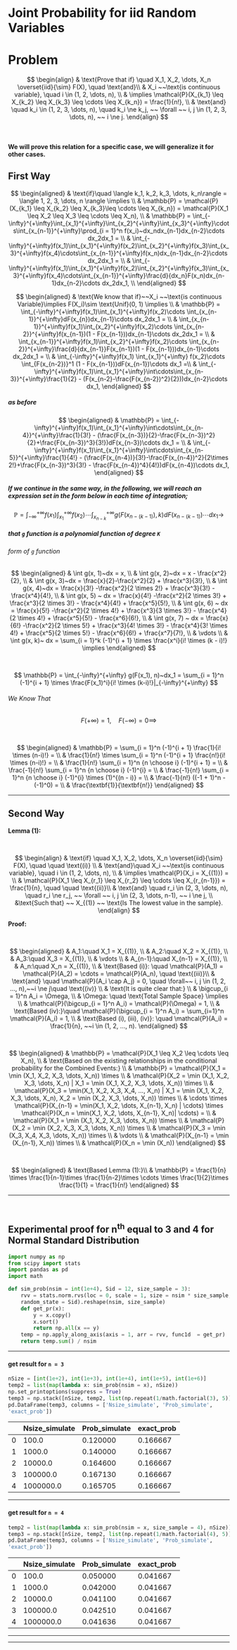 # Joint Probability for iid Random Variables

# Problem

$$
\begin{align}
& \text{Prove that if} \quad X_1, X_2, \dots, X_n \overset{iid}{\sim} F(X), \quad \text{and}\\
& X_i ~~\text{is continuous variable}, \quad i \in (1, 2, \dots, n), \\
& \implies \mathcal{P}(X_{k_1} \leq X_{k_2} \leq X_{k_3} \leq \cdots \leq X_{k_n}) = \frac{1}{n!}, \\
& \text{and} \quad k_i \in (1, 2, 3, \dots, n), \quad k_i \ne k_j, ~~ \forall ~~ i, j \in  (1, 2, 3, \dots, n), ~~ i \ne j.
\end{align}
$$

   

#### We will prove this relation for a specific case, we will generalize it for other cases.

  
  

## First Way

$$
\begin{aligned}
& \text{if}\quad \langle k_1, k_2, k_3, \dots, k_n\rangle  = \langle 1, 2, 3, \dots, n \rangle \implies \\
& \mathbb{P} = \mathcal{P}(X_{k_1} \leq X_{k_2} \leq X_{k_3}\leq \cdots \leq X_{k_n}) = \mathcal{P}(X_1 \leq X_2 \leq X_3 \leq \cdots \leq X_n), \\
& \mathbb{P} = \int_{-\infty}^{+\infty}\int_{x_1}^{+\infty}\int_{x_2}^{+\infty}\int_{x_3}^{+\infty}\cdots\int_{x_{n-1}}^{+\infty}\prod_{i = 1}^n f(x_i)~dx_ndx_{n-1}dx_{n-2}\cdots dx_2dx_1 = \\
& \int_{-\infty}^{+\infty}f(x_1)\int_{x_1}^{+\infty}f(x_2)\int_{x_2}^{+\infty}f(x_3)\int_{x_3}^{+\infty}f(x_4)\cdots\int_{x_{n-1}}^{+\infty}f(x_n)dx_{n-1}dx_{n-2}\cdots dx_2dx_1 = \\
& \int_{-\infty}^{+\infty}f(x_1)\int_{x_1}^{+\infty}f(x_2)\int_{x_2}^{+\infty}f(x_3)\int_{x_3}^{+\infty}f(x_4)\cdots\int_{x_{n-1}}^{+\infty}\frac{d}{dx_n}F(x_n)dx_{n-1}dx_{n-2}\cdots dx_2dx_1, \\
\end{aligned}
$$

$$
\begin{aligned}
& \text{We know that if}~~X_i ~~\text{is continuous Variable}\implies F(X_i)\sim \text{Unif}(0, 1) \implies \\
& \mathbb{P} = \int_{-\infty}^{+\infty}f(x_1)\int_{x_1}^{+\infty}f(x_2)\cdots
\int_{x_{n-1}}^{+\infty}dF(x_{n})dx_{n-1}\cdots dx_2dx_1 = \\
& \int_{x_{n-1}}^{+\infty}f(x_1)\int_{x_2}^{+\infty}f(x_2)\cdots
\int_{x_{n-2}}^{+\infty}f(x_{n-1})(1 - F(x_{n-1}))dx_{n-1}\cdots dx_2dx_1 = \\
& \int_{x_{n-1}}^{+\infty}f(x_1)\int_{x_2}^{+\infty}f(x_2)\cdots
\int_{x_{n-2}}^{+\infty}\frac{d}{dx_{n-1}}F(x_{n-1})(1 - F(x_{n-1}))dx_{n-1}\cdots dx_2dx_1 = \\
& \int_{-\infty}^{+\infty}f(x_1) \int_{x_1}^{+\infty} f(x_2)\cdots \int_{F(x_{n-2})}^1 (1 - F(x_{n-1}))dF(x_{n-1})\cdots dx_1 =\\
& \int_{-\infty}^{+\infty}f(x_1)\int_{x_1}^{+\infty}\int\cdots\int_{x_{n-3}}^{+\infty}\frac{1}{2} - (F(x_{n-2}-\frac{F(x_{n-2})^2}{2}))dx_{n-2}\cdots dx_1, 
\end{aligned}
$$

##### as before

$$
\begin{aligned}
& \mathbb{P} = \int_{-\infty}^{+\infty}f(x_1)\int_{x_1}^{+\infty}\int\cdots\int_{x_{n-4}}^{+\infty}\frac{1}{3!} - (\frac{F(x_{n-3})}{2}-\frac{F(x_{n-3})^2}{2}+\frac{F(x_{n-3})^3}{3!})dF(x_{n-3})\cdots dx_1 = \\
& \int_{-\infty}^{+\infty}f(x_1)\int_{x_1}^{+\infty}\int\cdots\int_{x_{n-5}}^{+\infty}\frac{1}{4!} - (\frac{F(x_{n-4})}{3!}-\frac{F(x_{n-4})^2}{2\times 2!}+\frac{F(x_{n-3})^3}{3!} - \frac{F(x_{n-4})^4}{4!})dF(x_{n-4})\cdots dx_1, 
\end{aligned}
$$

##### If we continue in the same way, in the following, we will reach an expression set in the form below in each time of integration;

$$
\mathbb{P} = \int_{-\infty}^{+\infty} f(x_1) \int_{x_1}^{+\infty}f(x_2) \cdots \int_{x_{n-k}}^{+\infty}g(F(x_{n-(k-1)}), k)dF(x_{n-(k-1)})\cdots dx_1 \to 
$$

##### that `g` function is a polynomial function of degree `K`

  

###### form of `g` function

$$
\begin{aligned}
& \int g(x, 1)~dx = x, \\
& \int g(x, 2)~dx = x - \frac{x^2}{2}, \\
& \int g(x, 3)~dx = \frac{x}{2}-\frac{x^2}{2} + \frac{x^3}{3!}, \\
& \int g(x, 4)~dx = \frac{x}{3!} -\frac{x^2}{2 \times 2!} + \frac{x^3}{3!} - \frac{x^4}{4!}, \\
& \int g(x, 5) ~ dx = \frac{x}{4!} -\frac{x^2}{2 \times 3!} + \frac{x^3}{2 \times 3!} - \frac{x^4}{4!} + \frac{x^5}{5!}, \\
& \int g(x, 6) ~ dx = \frac{x}{5!} -\frac{x^2}{2 \times 4!} + \frac{x^3}{3 \times 3!} - \frac{x^4}{2 \times 4!} + \frac{x^5}{5!} - \frac{x^6}{6!}, \\
& \int g(x, 7) ~ dx = \frac{x}{6!} -\frac{x^2}{2 \times 5!} + \frac{x^3}{4! \times 3!} - \frac{x^4}{3! \times 4!} + \frac{x^5}{2 \times 5!} - \frac{x^6}{6!} + \frac{x^7}{7!}, \\
& \vdots \\
& \int g(x, k)~ dx = \sum_{i = 1}^k (-1)^{i + 1} \times \frac{x^i}{i! \times (k - i)!} \implies 
\end{aligned}
$$

 

$$
\mathbb{P} = \int_{-\infty}^{+\infty} g(F(x_1), n)~dx_1 = \sum_{i = 1}^n (-1)^{i + 1} \times \frac{F(x_1)^i}{i! \times (k-i)!}|_{-\infty}^{+\infty} 
$$

###### We Know That

$$
F(+\infty) = 1, \quad F(-\infty) = 0 \implies 
$$

 

$$
\begin{aligned}
& \mathbb{P} = \sum_{i = 1}^n (-1)^{i + 1} \frac{1}{i! \times (n-i)!} = \\
& \frac{1}{n!} \times \sum_{i = 1}^n (-1)^{i + 1} \frac{n!}{i! \times (n-i)!} = \\
& \frac{1}{n!} \sum_{i = 1}^n {n \choose i} (-1)^{i + 1} = \\
& \frac{-1}{n!} \sum_{i = 1}^n {n \choose i} (-1)^{i} = \\
& \frac{-1}{n!} \sum_{i = 1}^n {n \choose i} (-1)^{i} \times (1)^{(n - i)} = \\
& \frac{-1}{n!} ((-1 + 1)^n - (-1)^0) = \\
& \frac{\textbf{1}}{\textbf{n!}}
\end{aligned}
$$

------------------------------------------------------------------------

## Second Way

**Lemma (1):**

   

$$
\begin{align}
& \text{if} \quad X_1, X_2, \dots, X_n \overset{iid}{\sim} F(X), \quad \quad \text{(i)} \\
& \text{and}\quad  X_i ~~\text{is continuous variable}, \quad i \in (1, 2, \dots, n), \\
& \implies \mathcal{P}(X_i = X_{(1)}) =  \\
& \mathcal{P}(X_1 \leq X_{r_1} \leq X_{r_2} \leq \cdots \leq X_{r_{n-1}}) = \frac{1}{n}, \quad \quad \text{(ii)}\\
& \text{and} \quad r_i \in (2, 3, \dots, n), \quad r_i \ne r_j, ~~ \forall ~~ i, j \in  (2, 3, \dots, n-1), ~~ i \ne j, \\
&\text{Such that} ~~ X_{(1)} ~~ \text{Is The lowest value in the sample}.
\end{align}
$$

**Proof:**

   

$$
\begin{aligned}
& A_1:\quad X_1 = X_{(1)}, \\
& A_2:\quad X_2 = X_{(1)}, \\
& A_3:\quad X_3 = X_{(1)}, \\
& \vdots \\
& A_{n-1}:\quad X_{n-1} = X_{(1)}, \\
& A_n:\quad X_n = X_{(1)}, \\
& \text{Based (i)}: \quad \mathcal{P}(A_1) = \mathcal{P}(A_2) = \cdots = \mathcal{P}(A_n), \quad \text{(iii)}\\
& \text{and} \quad \mathcal{P}(A_i \cap A_j) = 0, \quad \forall~~ i, j \in (1, 2, ..., n),~~i \ne j\quad \text{(iv)} \\
& \text{It is quite clear that:} \\
& \bigcup_{i = 1}^n A_i = \Omega, \\
& \Omega: \quad \text{Total Sample Space} \implies \\
& \mathcal{P}(\bigcup_{i = 1}^n A_i) = \mathcal{P}(\Omega) = 1, \\
& \text{Based (iv):}\quad \mathcal{P}(\bigcup_{i = 1}^n A_i) = \sum_{i=1}^n \mathcal{P}(A_i) = 1, \\
& \text{Based (i), (iii), (iv)}: \quad \mathcal{P}(A_i) = \frac{1}{n}, ~~i \in (1, 2, ..., n).
\end{aligned}
$$

  

 

$$
\begin{aligned}
& \mathbb{P} = \mathcal{P}(X_1 \leq X_2 \leq \cdots \leq X_n), \\
& \text{Based on the existing relationships in the conditional probability for the Combined Events:} \\
& \mathbb{P} = \mathcal{P}(X_1  = \min (X_1, X_2, X_3, \dots, X_n)) \times \\
& \mathcal{P}(X_2  = \min (X_1, X_2, X_3, \dots, X_n)  | X_1  = \min (X_1, X_2, X_3, \dots, X_n)) \times \\
& \mathcal{P}(X_3 = \min(X_1, X_2, X_3, X_4, ..., X_n) | X_1  = \min (X_1, X_2, X_3, \dots, X_n), X_2  = \min (X_2, X_3, \dots, X_n)) \times \\
& \cdots \times \mathcal{P}(X_{n-1} = \min(X_1, X_2, \dots, X_{n-1}, X_n) | \cdots) \times \mathcal{P}(X_n = \min(X_1, X_2, \dots, X_{n-1}, X_n)| \cdots) = \\
& \mathcal{P}(X_1  = \min (X_1, X_2, X_3, \dots, X_n)) \times \\
& \mathcal{P}(X_2  = \min (X_2, X_3, X_3, \dots, X_n)) \times \\
& \mathcal{P}(X_3  = \min (X_3, X_4, X_3, \dots, X_n)) \times \\
& \vdots \\
& \mathcal{P}(X_{n-1}  = \min (X_{n-1}, X_n)) \times \\
& \mathcal{P}(X_n = \min (X_n))
\end{aligned} 
$$

   

$$
\begin{aligned}
& \text{Based Lemma (1):}\\
& \mathbb{P} = \frac{1}{n} \times \frac{1}{n-1}\times \frac{1}{n-2}\times \cdots \times \frac{1}{2}\times \frac{1}{1} = \frac{1}{n!}
\end{aligned}
$$

------------------------------------------------------------------------

   

## Experimental proof for n<sup>th</sup> equal to 3 and 4 for Normal Standard Distribution

``` python
import numpy as np
from scipy import stats
import pandas as pd
import math

def sim_prob(nsim = int(1e+4), Sid = 12, size_sample = 3):
    rvv = stats.norm.rvs(loc = 0, scale = 1, size = nsim * size_sample, 
    random_state = Sid).reshape(nsim, size_sample)
    def get_pr(x):
        y = x.copy()
        x.sort()
        return np.all(x == y)
    temp = np.apply_along_axis(axis = 1, arr = rvv, func1d  = get_pr)
    return temp.sum() / nsim
```

------------------------------------------------------------------------

#### get result for `n = 3`

``` python
nSize = [int(1e+2), int(1e+3), int(1e+4), int(1e+5), int(1e+6)]
temp2 = list(map(lambda x: sim_prob(nsim = x), nSize))
np.set_printoptions(suppress = True)
temp3 = np.stack([nSize, temp2, list(np.repeat(1/math.factorial(3), 5))], axis = 1)
pd.DataFrame(temp3, columns = ['Nsize_simulate', 'Prob_simulate', 
'exact_prob'])
```

<div>
<style scoped>
    .dataframe tbody tr th:only-of-type {
        vertical-align: middle;
    }
&#10;    .dataframe tbody tr th {
        vertical-align: top;
    }
&#10;    .dataframe thead th {
        text-align: right;
    }
</style>

|     | Nsize_simulate | Prob_simulate | exact_prob |
|-----|----------------|---------------|------------|
| 0   | 100.0          | 0.120000      | 0.166667   |
| 1   | 1000.0         | 0.140000      | 0.166667   |
| 2   | 10000.0        | 0.164600      | 0.166667   |
| 3   | 100000.0       | 0.167130      | 0.166667   |
| 4   | 1000000.0      | 0.165705      | 0.166667   |

</div>

------------------------------------------------------------------------

#### get result for `n = 4`

``` python
temp2 = list(map(lambda x: sim_prob(nsim = x, size_sample = 4), nSize))
temp3 = np.stack([nSize, temp2, list(np.repeat(1/math.factorial(4), 5))], axis = 1)
pd.DataFrame(temp3, columns = ['Nsize_simulate', 'Prob_simulate', 
'exact_prob'])
```

<div>
<style scoped>
    .dataframe tbody tr th:only-of-type {
        vertical-align: middle;
    }
&#10;    .dataframe tbody tr th {
        vertical-align: top;
    }
&#10;    .dataframe thead th {
        text-align: right;
    }
</style>

|     | Nsize_simulate | Prob_simulate | exact_prob |
|-----|----------------|---------------|------------|
| 0   | 100.0          | 0.050000      | 0.041667   |
| 1   | 1000.0         | 0.042000      | 0.041667   |
| 2   | 10000.0        | 0.041100      | 0.041667   |
| 3   | 100000.0       | 0.042510      | 0.041667   |
| 4   | 1000000.0      | 0.041636      | 0.041667   |

</div>

------------------------------------------------------------------------

------------------------------------------------------------------------
